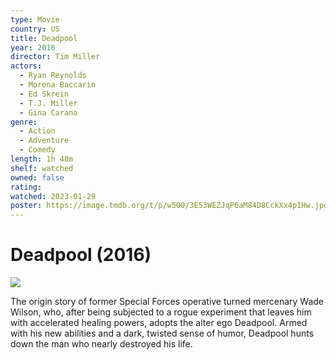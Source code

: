 ```yaml
---
type: Movie
country: US
title: Deadpool
year: 2016
director: Tim Miller
actors:
  - Ryan Reynolds
  - Morena Baccarin
  - Ed Skrein
  - T.J. Miller
  - Gina Carano
genre:
  - Action
  - Adventure
  - Comedy
length: 1h 48m
shelf: watched
owned: false
rating:
watched: 2023-01-29
poster: https://image.tmdb.org/t/p/w500/3E53WEZJqP6aM84D8CckXx4pIHw.jpg
---
```


# Deadpool (2016)

![](https://image.tmdb.org/t/p/w500/3E53WEZJqP6aM84D8CckXx4pIHw.jpg)

The origin story of former Special Forces operative turned mercenary Wade Wilson, who, after being subjected to a rogue experiment that leaves him with accelerated healing powers, adopts the alter ego Deadpool. Armed with his new abilities and a dark, twisted sense of humor, Deadpool hunts down the man who nearly destroyed his life.